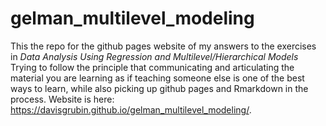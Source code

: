 # gelman_multilevel_modeling
This the repo for the github pages website of my answers to the exercises in <i>Data Analysis Using Regression and Multilevel/Hierarchical Models</i> Trying to follow the principle that communicating and articulating the material you are learning as if teaching someone else is one of the best ways to learn, while also picking up github pages and Rmarkdown in the process. Website is here: https://davisgrubin.github.io/gelman_multilevel_modeling/.